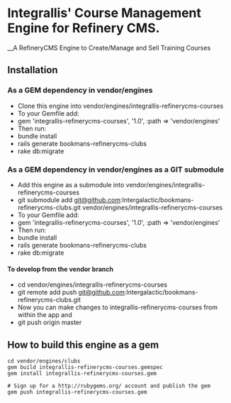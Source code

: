 # Integrallis' Course Management Engine for Refinery CMS.

__A RefineryCMS Engine to Create/Manage and Sell Training Courses

## Installation

### As a GEM dependency in vendor/engines

* Clone this engine into vendor/engines/integrallis-refinerycms-courses
* To your Gemfile add: 
* gem 'integrallis-refinerycms-courses', '1.0', :path => 'vendor/engines'
* Then run:
* bundle install
* rails generate bookmans-refinerycms-clubs
* rake db:migrate

### As a GEM dependency in vendor/engines as a GIT submodule

* Add this engine as a submodule into vendor/engines/integrallis-refinerycms-courses
* 	git submodule add git@github.com:Intergalactic/bookmans-refinerycms-clubs.git vendor/engines/integrallis-refinerycms-courses
* To your Gemfile add: 
* gem 'integrallis-refinerycms-courses', '1.0', :path => 'vendor/engines'
* Then run:
* bundle install
* rails generate bookmans-refinerycms-clubs
* rake db:migrate

#### To develop from the vendor branch

* cd vendor/engines/integrallis-refinerycms-courses
* git remote add push git@github.com:Intergalactic/bookmans-refinerycms-clubs.git
* Now you can make changes to integrallis-refinerycms-courses from within the app and
*	git push origin master

## How to build this engine as a gem

    cd vendor/engines/clubs
    gem build integrallis-refinerycms-courses.gemspec
    gem install integrallis-refinerycms-courses.gem
    
    # Sign up for a http://rubygems.org/ account and publish the gem
    gem push integrallis-refinerycms-courses.gem